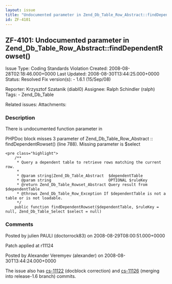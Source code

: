 ```yaml
---
layout: issue
title: "Undocumented parameter in Zend_Db_Table_Row_Abstract::findDependentRowset()"
id: ZF-4101
---
```


ZF-4101: Undocumented parameter in Zend\_Db\_Table\_Row\_Abstract::findDependentRowset()
----------------------------------------------------------------------------------------

 Issue Type: Coding Standards Violation Created: 2008-08-28T02:18:46.000+0000 Last Updated: 2008-08-30T13:44:25.000+0000 Status: Resolved Fix version(s): - 1.6.1 (15/Sep/08)
 
 Reporter:  Krzysztof Szatanik (diabl0)  Assignee:  Ralph Schindler (ralph)  Tags: - Zend\_Db\_Table
 
 Related issues: 
 Attachments: 
### Description

There is undocumented function parameter in

PHPDoc block misses 3 parameter of Zend\_Db\_Table\_Row\_Abstract :: findDependentRowset() (line 788). Missing parameter is $select

 
    <pre class="highlight">
        /**
         * Query a dependent table to retrieve rows matching the current row.
         *
         * @param string|Zend_Db_Table_Abstract  $dependentTable
         * @param string                         OPTIONAL $ruleKey
         * @return Zend_Db_Table_Rowset_Abstract Query result from $dependentTable
         * @throws Zend_Db_Table_Row_Exception If $dependentTable is not a table or is not loadable.
         */
        public function findDependentRowset($dependentTable, $ruleKey = null, Zend_Db_Table_Select $select = null)


 

 

### Comments

Posted by julien PAULI (doctorrock83) on 2008-08-29T08:00:51.000+0000

Patch applied at r11124

 

 

Posted by Alexander Veremyev (alexander) on 2008-08-30T13:44:24.000+0000

The issue also has [cs-11122](http://fw02.zend.com:8060/code/changelog/Zend_Framework?cs=11122) (docblock correction) and [cs-11126](http://fw02.zend.com:8060/code/changelog/Zend_Framework?cs=11126) (merging into release-1.6 branch) commits.

 

 